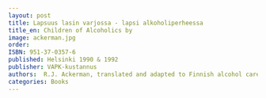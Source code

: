 ```yaml
---
layout: post
title: Lapsuus lasin varjossa - lapsi alkoholiperheessa
title_en: Children of Alcoholics by 
image: ackerman.jpg
order: 
ISBN: 951-37-0357-6
published: Helsinki 1990 & 1992
publisher: VAPK-kustannus
authors:  R.J. Ackerman, translated and adapted to Finnish alcohol care system by Teuvo Peltoniemi
categories: Books
---
```

 

